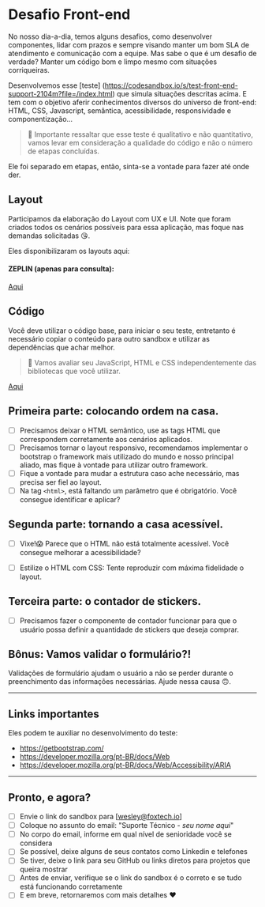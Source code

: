 # Desafio Front-end

No nosso dia-a-dia, temos alguns desafios, como desenvolver componentes, lidar com prazos e sempre visando manter um bom SLA de atendimento e comunicação com a equipe. Mas sabe o que é um desafio de verdade? Manter um código bom e limpo mesmo com situações corriqueiras. 

Desenvolvemos esse [teste] (https://codesandbox.io/s/test-front-end-support-2104m?file=/index.html) que simula situações descritas acima. E tem com o objetivo aferir conhecimentos diversos do universo de front-end: HTML, CSS, Javascript, semântica, acessibilidade, responsividade e componentização…

> 📙 Importante ressaltar que esse teste é qualitativo e não quantitativo,
vamos levar em consideração a qualidade do código e não o número de
etapas concluídas.

Ele foi separado em etapas, então, sinta-se a vontade para fazer até onde der. 

## Layout
Participamos da elaboração do Layout com UX e UI. Note que foram criados todos os cenários possíveis para essa aplicação, mas foque nas demandas solicitadas 😘.

Eles disponibilizaram os layouts aqui:

#### ZEPLIN (apenas para consulta):
[Aqui](https://scene.zeplin.io/project/5c800a66fd01aebc6079baf9)

## Código
Você deve utilizar o código base, para iniciar o seu teste, entretanto é necessário copiar o conteúdo para outro sandbox e utilizar as dependências que achar melhor.  

> 📙 Vamos avaliar seu JavaScript, HTML e CSS independentemente das bibliotecas que você utilizar.

[Aqui](https://codesandbox.io/s/test-front-end-support-forked-slkn7?file=/index.html)

## Primeira parte: colocando ordem na casa.
- [ ] Precisamos deixar o HTML semântico, use as tags HTML que correspondem corretamente aos cenários aplicados.
- [ ] Precisamos tornar o layout responsivo, recomendamos implementar o bootstrap o framework mais utilizado do mundo e nosso principal aliado, mas fique à vontade para utilizar outro framework.
- [ ] Fique a vontade para mudar a estrutura caso ache necessário, mas precisa ser fiel ao layout.
- [ ] Na tag `<html>`, está faltando um parâmetro que é obrigatório. Você consegue identificar e aplicar?

## Segunda parte: tornando a casa acessível.
- [ ] Vixe!😱 Parece que o HTML não está totalmente acessível. Você consegue melhorar a acessibilidade?
- [ ] Estilize o HTML com CSS: Tente reproduzir com máxima fidelidade o layout. 


## Terceira parte: o contador de stickers.
- [ ] Precisamos fazer o componente de contador funcionar para que o usuário possa definir a quantidade de stickers que deseja comprar. 


## Bônus: Vamos validar o formulário?!
Validações de formulário ajudam o usuário a não se perder durante o preenchimento das informações  necessárias. Ajude nessa causa 🙃.

----


## Links importantes
Eles podem te auxiliar no desenvolvimento do teste:

- https://getbootstrap.com/
- https://developer.mozilla.org/pt-BR/docs/Web
- https://developer.mozilla.org/pt-BR/docs/Web/Accessibility/ARIA

----


## Pronto, e agora?
- [ ] Envie o link do sandbox para [wesley@foxtech.io]
- [ ] Coloque no assunto do email: "Suporte Técnico - *seu nome aqui*"
- [ ] No corpo do email, informe em qual nível de senioridade você se considera
- [ ] Se possível, deixe alguns de seus contatos como Linkedin e telefones
- [ ] Se tiver, deixe o link para seu GitHub ou links diretos para projetos que queira mostrar
- [ ] Antes de enviar, verifique se o link do sandbox é o correto e se tudo está funcionando corretamente
- [ ] E em breve, retornaremos com mais detalhes :heart:
